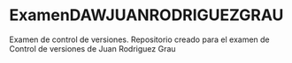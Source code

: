 # ExamenDAWJUANRODRIGUEZGRAU
Examen de control de versiones.
Repositorio creado para el examen de Control de versiones de Juan Rodriguez Grau
